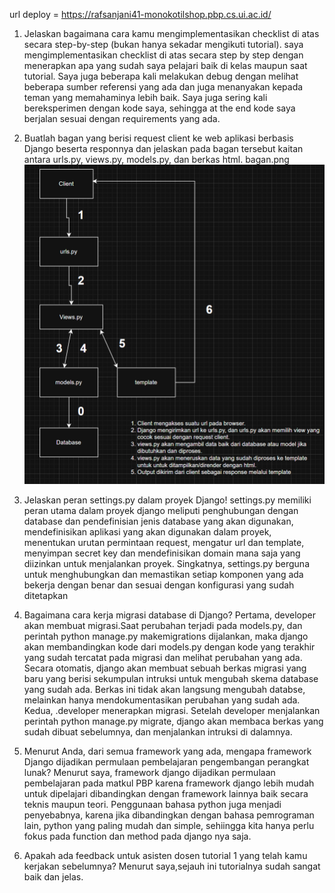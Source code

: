 url deploy = https://rafsanjani41-monokotilshop.pbp.cs.ui.ac.id/

1. Jelaskan bagaimana cara kamu mengimplementasikan checklist di atas secara step-by-step (bukan hanya sekadar mengikuti tutorial).
saya mengimplementasikan checklist di atas secara step by step dengan menerapkan apa yang sudah saya pelajari baik di kelas maupun saat tutorial. Saya juga beberapa kali melakukan debug dengan melihat beberapa sumber referensi yang ada dan juga menanyakan kepada teman yang memahaminya lebih baik. Saya juga sering kali bereksperimen dengan kode saya, sehingga at the end kode saya berjalan sesuai dengan requirements yang ada.

2. Buatlah bagan yang berisi request client ke web aplikasi berbasis Django beserta responnya dan jelaskan pada bagan tersebut kaitan antara urls.py, views.py, models.py, dan berkas html.
bagan.png
![gambar bagan](bagan.png)

3. Jelaskan peran settings.py dalam proyek Django!
settings.py memiliki peran utama dalam proyek django meliputi penghubungan dengan database dan pendefinisian jenis database yang akan digunakan, mendefinisikan aplikasi yang akan digunakan dalam proyek, menentukan urutan permintaan request, mengatur url dan template, menyimpan secret key dan mendefinisikan domain mana saja yang diizinkan untuk menjalankan proyek. Singkatnya, settings.py berguna untuk menghubungkan dan memastikan setiap komponen yang ada bekerja dengan benar dan sesuai dengan konfigurasi yang sudah ditetapkan

4. Bagaimana cara kerja migrasi database di Django?
Pertama, developer akan membuat migrasi.Saat perubahan terjadi pada models.py, dan perintah python manage.py makemigrations dijalankan, maka django akan membandingkan kode dari models.py dengan kode yang terakhir yang sudah tercatat pada migrasi dan melihat perubahan yang ada. Secara otomatis, django akan membuat sebuah berkas migrasi yang baru yang berisi sekumpulan intruksi untuk mengubah skema database yang sudah ada. Berkas ini tidak akan langsung mengubah databse, melainkan hanya mendokumentasikan perubahan yang sudah ada. Kedua, .developer menerapkan migrasi. Setelah developer menjalankan perintah python manage.py migrate, django akan membaca berkas yang sudah dibuat sebelumnya, dan menjalankan intruksi di dalamnya. 

5. Menurut Anda, dari semua framework yang ada, mengapa framework Django dijadikan permulaan pembelajaran pengembangan perangkat lunak?
Menurut saya, framework django dijadikan permulaan pembelajaran pada matkul PBP karena framework django lebih mudah untuk dipelajari dibandingkan dengan framework lainnya baik secara teknis maupun teori. Penggunaan bahasa python juga menjadi penyebabnya, karena jika dibandingkan dengan bahasa pemrograman lain, python yang paling mudah dan simple, sehiingga kita hanya perlu fokus pada function dan method pada django nya saja.

6. Apakah ada feedback untuk asisten dosen tutorial 1 yang telah kamu kerjakan sebelumnya?
Menurut saya,sejauh ini tutorialnya sudah sangat baik dan jelas.